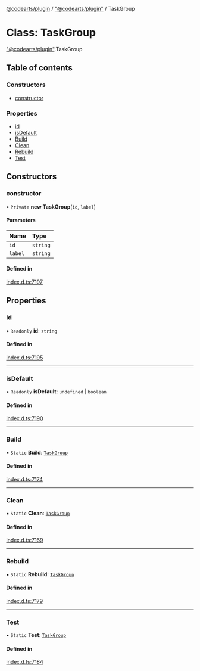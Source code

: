 [@codearts/plugin](../README.md) / ["@codearts/plugin"](../modules/_codearts_plugin_.md) / TaskGroup

# Class: TaskGroup

["@codearts/plugin"](../modules/_codearts_plugin_.md).TaskGroup

## Table of contents

### Constructors

- [constructor](codearts_plugin_.TaskGroup.md#constructor)

### Properties

- [id](codearts_plugin_.TaskGroup.md#id)
- [isDefault](codearts_plugin_.TaskGroup.md#isdefault)
- [Build](codearts_plugin_.TaskGroup.md#build)
- [Clean](codearts_plugin_.TaskGroup.md#clean)
- [Rebuild](codearts_plugin_.TaskGroup.md#rebuild)
- [Test](codearts_plugin_.TaskGroup.md#test)

## Constructors

### constructor

• `Private` **new TaskGroup**(`id`, `label`)

#### Parameters

| Name | Type |
| :------ | :------ |
| `id` | `string` |
| `label` | `string` |

#### Defined in

[index.d.ts:7197](https://github.com/huaweicloud/cloudide-plugin-api/blob/a4193a8/index.d.ts#L7197)

## Properties

### id

• `Readonly` **id**: `string`

#### Defined in

[index.d.ts:7195](https://github.com/huaweicloud/cloudide-plugin-api/blob/a4193a8/index.d.ts#L7195)

___

### isDefault

• `Readonly` **isDefault**: `undefined` \| `boolean`

#### Defined in

[index.d.ts:7190](https://github.com/huaweicloud/cloudide-plugin-api/blob/a4193a8/index.d.ts#L7190)

___

### Build

▪ `Static` **Build**: [`TaskGroup`](codearts_plugin_.TaskGroup.md)

#### Defined in

[index.d.ts:7174](https://github.com/huaweicloud/cloudide-plugin-api/blob/a4193a8/index.d.ts#L7174)

___

### Clean

▪ `Static` **Clean**: [`TaskGroup`](codearts_plugin_.TaskGroup.md)

#### Defined in

[index.d.ts:7169](https://github.com/huaweicloud/cloudide-plugin-api/blob/a4193a8/index.d.ts#L7169)

___

### Rebuild

▪ `Static` **Rebuild**: [`TaskGroup`](codearts_plugin_.TaskGroup.md)

#### Defined in

[index.d.ts:7179](https://github.com/huaweicloud/cloudide-plugin-api/blob/a4193a8/index.d.ts#L7179)

___

### Test

▪ `Static` **Test**: [`TaskGroup`](codearts_plugin_.TaskGroup.md)

#### Defined in

[index.d.ts:7184](https://github.com/huaweicloud/cloudide-plugin-api/blob/a4193a8/index.d.ts#L7184)

